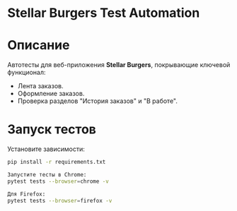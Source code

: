 # Stellar Burgers Test Automation

# Описание
Автотесты для веб-приложения **Stellar Burgers**, покрывающие ключевой функционал:
- Лента заказов.
- Оформление заказов.
- Проверка разделов "История заказов" и "В работе".

# Запуск тестов
Установите зависимости:
   ```bash
   pip install -r requirements.txt

Запустите тесты в Chrome:
pytest tests --browser=chrome -v

Для Firefox:
pytest tests --browser=firefox -v